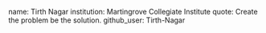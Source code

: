 name: Tirth Nagar
institution: Martingrove Collegiate Institute
quote: Create the problem be the solution.
github_user: Tirth-Nagar
